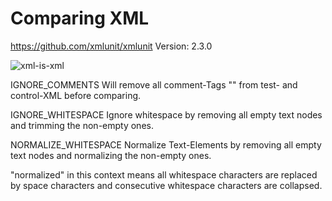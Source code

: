 # Comparing XML

https://github.com/xmlunit/xmlunit
Version: 2.3.0

![xml-is-xml](https://github.com/rbutenuth/assert-object-equals-connector/blob/master/doc/images/xml-is-xml.png)

IGNORE_COMMENTS Will remove all comment-Tags "<!-- Comment -->" from test- and control-XML before comparing.

IGNORE_WHITESPACE Ignore whitespace by removing all empty text nodes and trimming the non-empty ones.

NORMALIZE_WHITESPACE Normalize Text-Elements by removing all empty text nodes and normalizing the non-empty ones.

"normalized" in this context means all whitespace characters are replaced by space characters and consecutive
whitespace characters are collapsed.
